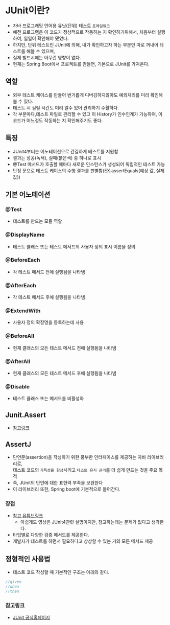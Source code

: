# JUnit이란? 
 - 자바 프로그래밍 언어용 유닛(단위) 테스트 `프레임워크`
 - 예전 프로그램은 이 코드가 정상적으로 작동하는 지 확인하기위해서, 처음부터 실행하여, 일일이 확인해야 됐었다.
 - 하지만, 단위 테스트인 JUnit에 의해, 내가 확인하고자 하는 부분만 따로 꺼내어 테스트를 해볼 수 있으며, 
 - 실제 빌드시에는 아무런 영향이 없다.
 - 현재는 Spring Boot에서 프로젝트를  만들면, 기본으로 JUnit를 가져온다. 

## 역할
 - 외부 테스트 케이스를 만들어 번거롭게 디버깅하지않아도 예외처리를 미리 확인해 볼 수 있다. 
 - 테스트 시 걸릴 시간도 미리 알수 있어 관리하기 수월하다. 
 - 각 부분마다,테스트 파일로 관리할 수 있고 이 History가 인수인계가 가능하여, 이 코드가 어느정도 작동하는 지 확인해주기도 좋다. 

## 특징 
- JUnit4부터는 어노테이션으로 간결하게 테스트를 지원함
- 결과는 성공(녹색), 실패(붉은색) 중 하나로 표시
- @Test 메서드가 호출할 때마다 새로운 인스턴스가 생성되어 독립적인 테스트 가능
- 단정 문으로 테스트 케이스의 수행 결과를 판별함(EX.assertEquals(예상 값, 실제 값))


## 기본 어노테이션 
 ### @Test
 - 테스트를 만드는 모듈 역할
 ### @DisplayName
 - 테스트 클래스 또는 테스트 메서드의 사용자 정의 표시 이름을 정의
 ### @BeforeEach
 - 각 테스트 메서드 전에 실행됨을 나타냄
 ### @AfterEach
 - 각 테스트 메서드 후에 실행됨을 나타냄

 ### @ExtendWith
 - 사용자 정의 확장명을 등록하는데 사용
 ### @BeforeAll
- 현재 클래스의 모든 테스트 메서드 전에 실행됨을 나타냄
### @AfterAll
 - 현재 클래스의 모든 테스트 메서드 후에 실행됨을 나타냄

 ### @Disable
 - 테스트 클래스 또는 메서드를 비활성화


## Junit.Assert
 - [참고링크](http://junit.sourceforge.net/javadoc/org/junit/Assert.html)

## AssertJ
 - 단언문(assertion)을 작성하기 위한 풍부한 인터페이스를 제공하는 자바 라이브러리로,  
   테스트 코드의 `가독성을 향상`시키고 `테스트 유지 관리`를 더 쉽게 만드는 것을 주요 목적
 - 즉, JUnit의 단언에 대한 표현력 부족을 보완한다
 - 이 라이브러리 또한, Spring boot에 기본적으로 들어간다.
 
### 장점 
 - [참고 유튜브링크](https://www.youtube.com/watch?v=zLx_fI24UXM&t=7s)
    - 아쉽게도 영상은 JUnit4관련 설명이지만, 참고하는데는 문제가 없다고 생각한다. 
 - 타입별로 다양한 검증 메서드를 제공한다. 
 - 개발자가 테스트를 하면서 필요하다고 상상할 수 있는 거의 모든 메서드 제공


## 정형적인 사용법
 - 테스트 코드 작성할 때 기본적인 구조는 아래와 같다.
```java
//given
//when
//then
```


### 참고링크 
- [JUnit 공식홈페이지](https://junit.org/junit5/)
